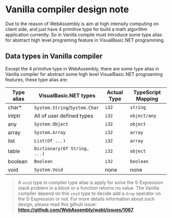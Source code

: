 # Vanilla compiler design note

Due to the reason of WebAssembly is aim at high intensity computing on client side, and just have 4 primitive type for build a math algorithm application currently. So in Vanilla compile must introduce some type alias for abstract high level programing feature in VisualBasic.NET programming.

## Data types in Vanilla compiler

Except the 4 primitive type in WebAssembly, there are some type alias in Vanilla compiler for abstract some high level VisualBasic.NET prograaming features, these type alias are:

| Type alias | VisualBasic.NET types             | Actual Type | TypeScript Mapping |
|------------|-----------------------------------|-------------|--------------------|
| char*      | ``System.String``/``System.Char`` | ``i32``     | ``string``         |
| intptr     | All of user defined types         | ``i32``     | ``object/any``     |
| any        | ``System.Object``                 | ``i32``     | ``object``         |
| array      | ``System.Array``                  | ``i32``     | ``array``          |
| list       | ``List(Of ...)``                  | ``i32``     | ``array``          |
| table      | ``Dictionary(Of String, ...)``    | ``i32``     | ``object``         |
| boolean    | ``Boolean``                       | ``i32``     | ``boolean``        |
| void       | ``System.Void``                   | none        | none               |

> A ``void`` type in compiler type alias is apply for solve the S-Expression stack problem in a block or a function returns no value. The Vanilla compiler depend on this ``void`` type to decide add a ``drop`` operator on the S-Expression or not. For more details information about such design, please read this github issue: **https://github.com/WebAssembly/wabt/issues/1067**.  